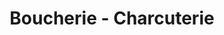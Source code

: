---
title: "Boucherie - Charcuterie"
url: /saint-germain-des-fosses/boucherie-charcuterie/
shop: boucherie
---